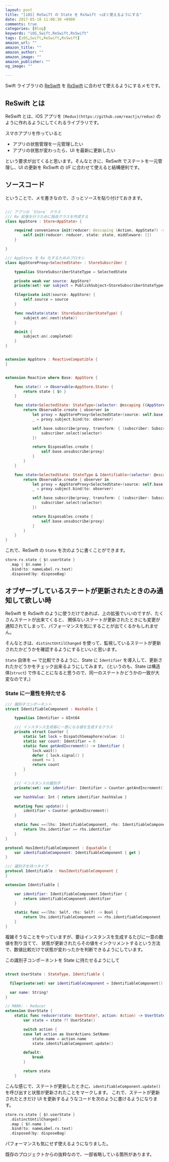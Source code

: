 ```yaml
---
layout: post
title: "[iOS] ReSwift の State を RxSwift っぽく使えるようにする"
date: 2017-05-10 11:08:30 +0900
comments: true
categories: [Blog]
keywords: "iOS,Swift,ReSwift,RxSwift"
tags: [iOS,Swift,ReSwift,RxSwift]
amazon_url: ""
amazon_title: ""
amazon_author: ""
amazon_image: ""
amazon_publisher: ""
og_image: ""

---
```


Swift ライブラリの [ReSwift](https://github.com/ReSwift/ReSwift) を [RxSwift](https://github.com/ReactiveX/RxSwift) に合わせて使えるようにするメモです。

## ReSwift とは

ReSwift とは、iOS アプリを `[Redux](https://github.com/reactjs/redux)` のように作れるようにしてくれるライブラリです。

スマホアプリを作っていると

- アプリの状態管理を一元管理したい
- アプリの状態が変わったら、UI を最新に更新したい

という要求が出てくると思います。そんなときに、ReSwift でステートを一元管理し、UI の更新を RxSwift の I/F に合わせて使えると結構便利です。

<!-- more -->

## ソースコード

ということで、メモ書きなので、さっとソースを貼り付けておきます。

```swift

/// アプリの `Store` クラス
/// Rx 拡張を行うために独自クラスを作成する
class AppStore : Store<AppState> {

    required convenience init(reducer: @escaping (Action, AppState?) -> AppState, state: State?) {
        self.init(reducer: reducer, state: state, middleware: [])
    }

}

/// AppStore を Rx 化するためのプロキシ
class AppStoreProxy<SelectedState> : StoreSubscriber {

    typealias StoreSubscriberStateType = SelectedState

    private weak var source: AppStore?
    private(set) var subject = PublishSubject<StoreSubscriberStateType>()

    fileprivate init(source: AppStore) {
        self.source = source
    }

    func newState(state: StoreSubscriberStateType) {
        subject.on(.next(state))
    }

    deinit {
        subject.on(.completed)
    }
}


extension AppStore : ReactiveCompatible {
}


extension Reactive where Base: AppStore {

    func state() -> Observable<AppStore.State> {
        return state { $0 }
    }

    func state<SelectedState: StateType>(selector: @escaping ((AppStore.State) -> SelectedState)) -> Observable<SelectedState> {
        return Observable.create { observer in
            let proxy = AppStoreProxy<SelectedState>(source: self.base)
            _ = proxy.subject.bind(to: observer)

            self.base.subscribe(proxy, transform: { (subscriber: Subscription<AppState>) -> Subscription<SelectedState> in
                subscriber.select(selector)
            })

            return Disposables.create {
                self.base.unsubscribe(proxy)
            }
        }
    }

    func state<SelectedState: StateType & Identifiable>(selector: @escaping ((AppStore.State) -> SelectedState)) -> Observable<SelectedState> {
        return Observable.create { observer in
            let proxy = AppStoreProxy<SelectedState>(source: self.base)
            _ = proxy.subject.bind(to: observer)

            self.base.subscribe(proxy, transform: { (subscriber: Subscription<AppState>) -> Subscription<SelectedState> in
                subscriber.select(selector)
            })

            return Disposables.create {
                self.base.unsubscribe(proxy)
            }
        }
    }
}
```

これで、ReSwift の `State` を次のように書くことができます。

```swift
store.rx.state { $0.userState }
  .map { $0.name }
  .bind(to: nameLabel.rx.text)
  .disposed(by: disposeBag)
```


## オブザーブしているステートが更新されたときのみ通知して欲しい時

ReSwift を RxSwift のように使うだけであれば、上の拡張でいいのですが、たくさんステートが出来てくると、
関係ないステートが更新されたときにも変更が通知されてしまって、パフォーマンスを気にすることが出てくるかもしれません。

そんなときは、`distinctUntilChanged` を使って、監視しているステートが更新されたかどうかを確認するようにするといいと思います。

`State` 自体を `==` で比較できるように、State に `Identifier` を導入して、更新されたかどうかをチェック出来るようにしてみます。
(というのも、State は構造体(`struct`) で作ることになると思うので、同一のステートかどうかの一致が大変なのです。)

### State に一意性を持たせる

```swift
/// 識別子コンポーネント
struct IdentifiableComponent : Hashable {

    typealias Identifier = UInt64

    /// インスタンス生成毎に一意になる値を生成するクラス
    private struct Counter {
        static let lock = DispatchSemaphore(value: 1)
        static var count: Identifier = 0
        static func getAndIncrement() -> Identifier {
            lock.wait()
            defer { lock.signal() }
            count += 1
            return count
        }
    }

    /// インスタンスの識別子
    private(set) var identifier: Identifier = Counter.getAndIncrement()

    var hashValue: Int { return identifier.hashValue }

    mutating func update() {
        identifier = Counter.getAndIncrement()
    }

    static func ==(lhs: IdentifiableComponent, rhs: IdentifiableComponent) -> Bool {
        return lhs.identifier == rhs.identifier
    }
}

protocol HasIdentifiableComponent : Equatable {
    var identifiableComponent: IdentifiableComponent { get }
}

/// 識別子を持つタイプ
protocol Identifiable : HasIdentifiableComponent {
}

extension Identifiable {

    var identifier: IdentifiableComponent.Identifier {
        return identifiableComponent.identifier
    }    

    static func ==(lhs: Self, rhs: Self) -> Bool {
        return lhs.identifiableComponent == rhs.identifiableComponent
    }
}
```

複雑そうなことをやっていますが、要はインスタンスを生成するたびに一意の数値を割り当てて、
状態が更新されたらその値をインクリメントするという方法で、数値比較だけで状態が変わったかを判断できるようにしています。

この識別子コンポーネントを State に持たせるようにして

```swift

struct UserState : StateType, Identifiable {

  fileprivate(set) var identifiableComponent = IdentifiableComponent()

  var name: String?
}

// MARK: - Reducer
extension UserState {    
    static func reducer(state: UserState?, action: Action) -> UserState {
        var state = state ?? UserState()

        switch action {
        case let action as UserActions.SetName:
            state.name = action.name
            state.identifiableComponent.update()

        default:
            break
        }

        return state
    }
```

こんな感じで、ステートが更新したときに、`identifiableComponent.update()` を呼び出すと状態が更新されたことをマークします。
これで、ステートが更新されたときだけ UI を更新するようなコードを次のように書けるようになります。

```swift
store.rx.state { $0.userState }
  .distinctUntilChanged()
  .map { $0.name }
  .bind(to: nameLabel.rx.text)
  .disposed(by: disposeBag)
```

パフォーマンスも気にせず使えるようになりました。

既存のプロジェクトからの抜粋なので、一部省略している箇所があります。
